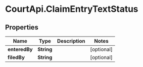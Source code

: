 # CourtApi.ClaimEntryTextStatus

## Properties
Name | Type | Description | Notes
------------ | ------------- | ------------- | -------------
**enteredBy** | **String** |  | [optional] 
**filedBy** | **String** |  | [optional] 


